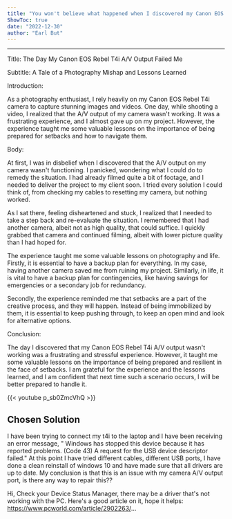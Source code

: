 ```yaml
---
title: "You won't believe what happened when I discovered my Canon EOS Rebel T4i A/V output wasn't working!"
ShowToc: true 
date: "2022-12-30"
author: "Earl But"
---
```

*****
Title: The Day My Canon EOS Rebel T4i A/V Output Failed Me

Subtitle: A Tale of a Photography Mishap and Lessons Learned

Introduction:

As a photography enthusiast, I rely heavily on my Canon EOS Rebel T4i camera to capture stunning images and videos. One day, while shooting a video, I realized that the A/V output of my camera wasn't working. It was a frustrating experience, and I almost gave up on my project. However, the experience taught me some valuable lessons on the importance of being prepared for setbacks and how to navigate them. 

Body:

At first, I was in disbelief when I discovered that the A/V output on my camera wasn't functioning. I panicked, wondering what I could do to remedy the situation. I had already filmed quite a bit of footage, and I needed to deliver the project to my client soon. I tried every solution I could think of, from checking my cables to resetting my camera, but nothing worked.

As I sat there, feeling disheartened and stuck, I realized that I needed to take a step back and re-evaluate the situation. I remembered that I had another camera, albeit not as high quality, that could suffice. I quickly grabbed that camera and continued filming, albeit with lower picture quality than I had hoped for.

The experience taught me some valuable lessons on photography and life. Firstly, it is essential to have a backup plan for everything. In my case, having another camera saved me from ruining my project. Similarly, in life, it is vital to have a backup plan for contingencies, like having savings for emergencies or a secondary job for redundancy. 

Secondly, the experience reminded me that setbacks are a part of the creative process, and they will happen. Instead of being immobilized by them, it is essential to keep pushing through, to keep an open mind and look for alternative options. 

Conclusion:

The day I discovered that my Canon EOS Rebel T4i A/V output wasn't working was a frustrating and stressful experience. However, it taught me some valuable lessons on the importance of being prepared and resilient in the face of setbacks. I am grateful for the experience and the lessons learned, and I am confident that next time such a scenario occurs, I will be better prepared to handle it.

{{< youtube p_sb0ZmcVhQ >}} 



## Chosen Solution
 I have been trying to connect my t4i to the laptop and I have been receiving an error message,
" Windows has stopped this device because it has reported problems. (Code 43)
A request for the USB device descriptor failed."
At this point I have tried different cables, different USB ports, I have done a clean reinstall of windows 10 and have made sure that all drivers are up to date.  My conclusion is that this is an issue with my camera A/V output port, is there any way to repair this??

 Hi,
Check your Device Status Manager, there may be a driver that's not working with the PC.
Here's a good article on it, hope it helps:
https://www.pcworld.com/article/2902263/...




